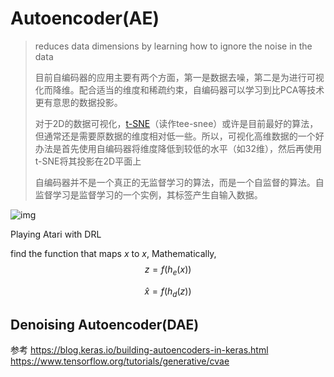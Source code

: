 # Autoencoder(AE)

> reduces data dimensions by learning how to ignore the noise in the data
>
> 目前自编码器的应用主要有两个方面，第一是数据去噪，第二是为进行可视化而降维。配合适当的维度和稀疏约束，自编码器可以学习到比PCA等技术更有意思的数据投影。
>
> 对于2D的数据可视化，[t-SNE](https://en.wikipedia.org/wiki/T-distributed_stochastic_neighbor_embedding)（读作tee-snee）或许是目前最好的算法，但通常还是需要原数据的维度相对低一些。所以，可视化高维数据的一个好办法是首先使用自编码器将维度降低到较低的水平（如32维），然后再使用t-SNE将其投影在2D平面上
>
> 自编码器并不是一个真正的无监督学习的算法，而是一个自监督的算法。自监督学习是监督学习的一个实例，其标签产生自输入数据。

![img](https://miro.medium.com/max/700/1*P7aFcjaMGLwzTvjW3sD-5Q.jpeg)

Playing Atari with DRL



find the function that maps $x$ to $x$, Mathematically,
$$
z=f(h_e(x))
$$

$$
\hat{x}=f(h_d(z))
$$









## Denoising Autoencoder(DAE)

参考 https://blog.keras.io/building-autoencoders-in-keras.html
https://www.tensorflow.org/tutorials/generative/cvae